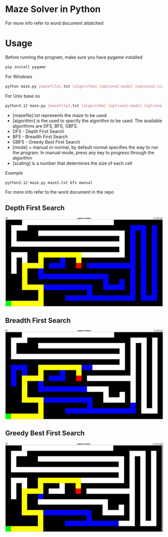 # Maze Solver in Python

For more info refer to word document attatched

# Usage

Before running the program, make sure you have pygame installed

```bash
pip install pygame
```

For Windows

```bash
python maze.py [mazefile].txt [algorithm] [optional:mode] [optional:scaling]
```

For Unix base os

```bash
python3.12 maze.py [mazefile].txt [algorithm] [optional:mode] [optional:scaling]
```

- [mazefile].txt represents the maze to be used
- [algorithm] is the used to specify the algorithm to be used. The available algorithms are DFS, BFS, GBFS.
- DFS - Depth First Search
- BFS - Breadth First Search
- GBFS - Greedy Best First Search
- [mode] = manual or normal, by default normal specifies the way to run the program. In manual mode, press any key to progress through the algorithm
- [scaling] is a number that determines the size of each cell

Example

```bash
python3.12 maze.py maze1.txt bfs manual
```

For more info refer to the word document in the repo

## Depth First Search

![DFS](./imgs/DFS.png)

## Breadth First Search

![BFS](./imgs/BFS.png)

## Greedy Best First Search

![GBFS](./imgs/GBFS.png)
